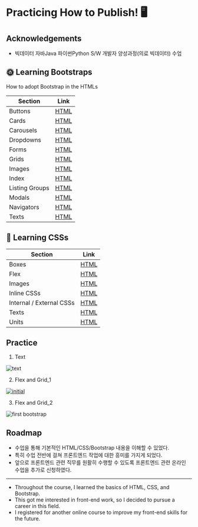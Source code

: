 
# Practicing How to Publish! 🖥️


## Acknowledgements

 - 빅데이터 자바Java 파이썬Python S/W 개발자 양성과정(의료 빅데이터) 수업


## 🌞 Learning Bootstraps
How to adopt Bootstrap in the HTMLs

Section | Link
--- | ---
Buttons | [HTML](docs/bootstraps/buttons.html)
Cards | [HTML](docs/bootstraps/cards.html)
Carousels | [HTML](docs/bootstraps/carousels.html)
Dropdowns | [HTML](docs/bootstraps/dropdowns.html)
Forms | [HTML](docs/bootstraps/forms.html)
Grids | [HTML](docs/bootstraps/grids.html)
Images | [HTML](docs/bootstraps/images.html)
Index | [HTML](docs/bootstraps/index.html)
Listing Groups | [HTML](docs/bootstraps/list_groups.html)
Modals | [HTML](docs/bootstraps/modals.html)
Navigators | [HTML](docs/bootstraps/navbars.html)
Texts | [HTML](docs/bootstraps/texts.html)

## 🌙 Learning CSSs
Section | Link
--- | ---
Boxes | [HTML](docs/CSSs/box_models.html)
Flex | [HTML](docs/CSSs/flex.html)
Images | [HTML](docs/CSSs/images.html)
Inline CSSs | [HTML](docs/CSSs/inlineCSS.html)
Internal / External CSSs| [HTML](docs/CSSs/internalCSS.html)
Texts | [HTML](docs/CSSs/texts.html)
Units | [HTML](docs/CSSs/units.html)

## Practice

1. Text

![text](https://github.com/dancingKimDH/study_publishings/assets/132973383/f5cbe34d-dbdb-4404-a054-94ef6c1c8a3e)

2. Flex and Grid_1

[ ![initial](https://user-images.githubusercontent.com/132973383/268162794-3dce305d-ef2c-4ef2-9119-525c13fc2939.PNG)](https://github.com/dancingKimDH/study_publishings/issues/1#issue-1897633728)

3. Flex and Grid_2

![first bootstrap](https://github.com/dancingKimDH/study_publishings/assets/132973383/c6bd6ec3-bf44-4d29-8fa1-df869b13dcd1)

## Roadmap

- 수업을 통해 기본적인 HTML/CSS/Bootstrap 내용을 이해할 수 있었다.
- 특히 수업 전반에 걸쳐 프론트엔드 작업에 대한 흥미를 가지게 되었다.
- 앞으로 프론트엔드 관련 직무를 원활히 수행할 수 있도록 프론트엔드 관련 온라인 수업을 추가로 신청하였다.
---

-  Throughout the course, I learned the basics of HTML, CSS, and Bootstrap. 
- This got me interested in front-end work, so I decided to pursue a career in this field. 
- I registered for another online course to improve my front-end skills for the future.




